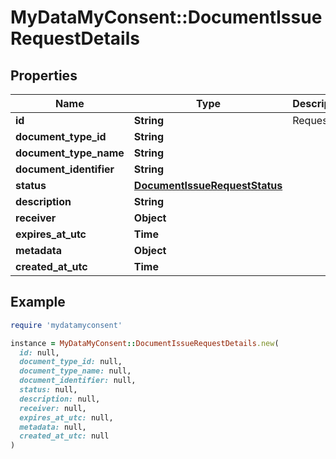 # MyDataMyConsent::DocumentIssueRequestDetails

## Properties

| Name | Type | Description | Notes |
| ---- | ---- | ----------- | ----- |
| **id** | **String** | Request Id. |  |
| **document_type_id** | **String** |  |  |
| **document_type_name** | **String** |  |  |
| **document_identifier** | **String** |  |  |
| **status** | [**DocumentIssueRequestStatus**](DocumentIssueRequestStatus.md) |  | [optional] |
| **description** | **String** |  |  |
| **receiver** | **Object** |  |  |
| **expires_at_utc** | **Time** |  | [optional] |
| **metadata** | **Object** |  | [optional] |
| **created_at_utc** | **Time** |  |  |

## Example

```ruby
require 'mydatamyconsent'

instance = MyDataMyConsent::DocumentIssueRequestDetails.new(
  id: null,
  document_type_id: null,
  document_type_name: null,
  document_identifier: null,
  status: null,
  description: null,
  receiver: null,
  expires_at_utc: null,
  metadata: null,
  created_at_utc: null
)
```

